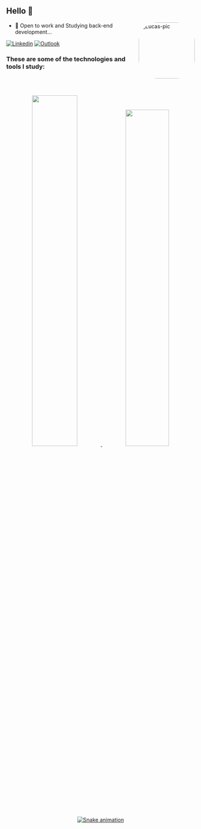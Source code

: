 ## Hello 👋
<img align="right" alt="Lucas-pic" height="150" style="border-radius:50px;"     src="https://media1.giphy.com/media/HscDLzkO8EOTmgkhQP/giphy.gif?cid=790b76110ffbc247d19a239a3eca340a856a3bcdf86eaeb7&rid=giphy.gif&ct=g">

- 🔭 Open to work  and Studying back-end development...

[![Linkedin](https://img.shields.io/badge/LinkedIn-0077B5?style=for-the-badge&logo=linkedin&logoColor=white)](www.linkedin.com/in/lucas-c-domingos)
[![Outlook](https://img.shields.io/badge/Microsoft_Outlook-0078D4?style=for-the-badge&logo=microsoft-outlook&logoColor=white)](mailto:lucas.c.domingos@hotmail.com>)

### These are some of the technologies and tools I study:
<div style="display: inline_block"><br>
  <img align="center" alt=""SPRING" src="https://img.shields.io/badge/Spring-6DB33F?style=for-the-badge&logo=spring&logoColor=white" /> 
  <img align="center" alt=""POSTGRES" src="https://img.shields.io/badge/PostgreSQL-316192?style=for-the-badge&logo=postgresql&logoColor=white" /> 
  <img align="center" alt=""JAVASCRIPT" src="https://img.shields.io/badge/JavaScript-323330?style=for-the-badge&logo=javascript&logoColor=F7DF1E" />     
  <img align="center" alt=""JAVA" src="https://img.shields.io/badge/Java-ED8B00?style=for-the-badge&logo=java&logoColor=white" /> 
  <img align="center" alt=""HTML5" src="https://img.shields.io/badge/HTML5-E34F26?style=for-the-badge&logo=html5&logoColor=white" />
  <img align="center" alt=""CSS3" src="https://img.shields.io/badge/CSS3-1572B6?style=for-the-badge&logo=css3&logoColor=white" /> 
  <img align="center" alt=""PYTHON" src="https://img.shields.io/badge/Python-14354C?style=for-the-badge&logo=python&logoColor=white" /> 
  <img align="center" alt=""C#" src="https://img.shields.io/badge/C%23-239120?style=for-the-badge&logo=c-sharp&logoColor=white" /> 
  <img align="center" alt=""UNITY" src="https://img.shields.io/badge/Unity-100000?style=for-the-badge&logo=unity&logoColor=white" /> 
  
   
</div><br>

<div align="center">
  <a href="https://github.com/LCDomingos">
  <img width="49%" src="https://github-readme-stats.vercel.app/api?username=LCDomingos&show_icons=true&theme=dark&include_all_commits=true&count_private=true"/>
  <img width="48%" src="https://github-readme-stats.vercel.app/api/top-langs/?username=LCDomingos&layout=compact&langs_count=7&theme=dark"/>
  
  ![Snake animation](https://github.com/LCDomingos/LCDomingos/blob/output/github-contribution-grid-snake.svg)
  
</div>
